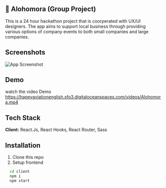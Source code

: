 
## 🚀 Alohomora (Group Project)
This is a 24 hour hackathon project that is coorperated with UX/UI designers. The app aims to support local business through providing various options of company events to both small companies and large companies.
## Screenshots

![App Screenshot](https://happyaviationenglish.sfo3.digitaloceanspaces.com/images/alohomora.png)


## Demo
watch the video Demo
https://happyaviationenglish.sfo3.digitaloceanspaces.com/videos/Alohomora.mp4
## Tech Stack

**Client:**  React.Js, React Hooks, React Router, Sass


## Installation

1. Clone this repo
2. Setup frontend
```bash
  cd client
  npm i
  npm start
```
